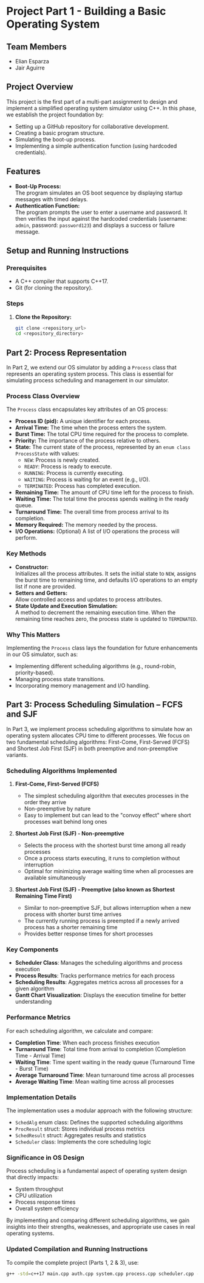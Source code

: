 # Project Part 1 - Building a Basic Operating System

## Team Members
- Elian Esparza
- Jair Aguirre

## Project Overview
This project is the first part of a multi-part assignment to design and implement a simplified operating system simulator using C++. In this phase, we establish the project foundation by:
- Setting up a GitHub repository for collaborative development.
- Creating a basic program structure.
- Simulating the boot-up process.
- Implementing a simple authentication function (using hardcoded credentials).

## Features
- **Boot-Up Process:**  
  The program simulates an OS boot sequence by displaying startup messages with timed delays.
- **Authentication Function:**  
  The program prompts the user to enter a username and password. It then verifies the input against the hardcoded credentials (username: `admin`, password: `password123`) and displays a success or failure message.

## Setup and Running Instructions

### Prerequisites
- A C++ compiler that supports C++17.
- Git (for cloning the repository).

### Steps
1. **Clone the Repository:**
   ```bash
   git clone <repository_url>
   cd <repository_directory>
   
## Part 2: Process Representation

In Part 2, we extend our OS simulator by adding a `Process` class that represents an operating system process. This class is essential for simulating process scheduling and management in our simulator.

### Process Class Overview

The `Process` class encapsulates key attributes of an OS process:
- **Process ID (pid):** A unique identifier for each process.
- **Arrival Time:** The time when the process enters the system.
- **Burst Time:** The total CPU time required for the process to complete.
- **Priority:** The importance of the process relative to others.
- **State:** The current state of the process, represented by an `enum class ProcessState` with values:
  - `NEW`: Process is newly created.
  - `READY`: Process is ready to execute.
  - `RUNNING`: Process is currently executing.
  - `WAITING`: Process is waiting for an event (e.g., I/O).
  - `TERMINATED`: Process has completed execution.
- **Remaining Time:** The amount of CPU time left for the process to finish.
- **Waiting Time:** The total time the process spends waiting in the ready queue.
- **Turnaround Time:** The overall time from process arrival to its completion.
- **Memory Required:** The memory needed by the process.
- **I/O Operations:** (Optional) A list of I/O operations the process will perform.

### Key Methods

- **Constructor:**  
  Initializes all the process attributes. It sets the initial state to `NEW`, assigns the burst time to remaining time, and defaults I/O operations to an empty list if none are provided.
- **Setters and Getters:**  
  Allow controlled access and updates to process attributes.
- **State Update and Execution Simulation:**  
  A method to decrement the remaining execution time. When the remaining time reaches zero, the process state is updated to `TERMINATED`.

### Why This Matters

Implementing the `Process` class lays the foundation for future enhancements in our OS simulator, such as:
- Implementing different scheduling algorithms (e.g., round-robin, priority-based).
- Managing process state transitions.
- Incorporating memory management and I/O handling.

## Part 3: Process Scheduling Simulation – FCFS and SJF

In Part 3, we implement process scheduling algorithms to simulate how an operating system allocates CPU time to different processes. We focus on two fundamental scheduling algorithms: First-Come, First-Served (FCFS) and Shortest Job First (SJF) in both preemptive and non-preemptive variants.

### Scheduling Algorithms Implemented

1. **First-Come, First-Served (FCFS)**
   - The simplest scheduling algorithm that executes processes in the order they arrive
   - Non-preemptive by nature
   - Easy to implement but can lead to the "convoy effect" where short processes wait behind long ones

2. **Shortest Job First (SJF) - Non-preemptive**
   - Selects the process with the shortest burst time among all ready processes
   - Once a process starts executing, it runs to completion without interruption
   - Optimal for minimizing average waiting time when all processes are available simultaneously

3. **Shortest Job First (SJF) - Preemptive (also known as Shortest Remaining Time First)**
   - Similar to non-preemptive SJF, but allows interruption when a new process with shorter burst time arrives
   - The currently running process is preempted if a newly arrived process has a shorter remaining time
   - Provides better response times for short processes

### Key Components

- **Scheduler Class**: Manages the scheduling algorithms and process execution
- **Process Results**: Tracks performance metrics for each process
- **Scheduling Results**: Aggregates metrics across all processes for a given algorithm
- **Gantt Chart Visualization**: Displays the execution timeline for better understanding

### Performance Metrics

For each scheduling algorithm, we calculate and compare:
- **Completion Time**: When each process finishes execution
- **Turnaround Time**: Total time from arrival to completion (Completion Time - Arrival Time)
- **Waiting Time**: Time spent waiting in the ready queue (Turnaround Time - Burst Time)
- **Average Turnaround Time**: Mean turnaround time across all processes
- **Average Waiting Time**: Mean waiting time across all processes

### Implementation Details

The implementation uses a modular approach with the following structure:
- `SchedAlg` enum class: Defines the supported scheduling algorithms
- `ProcResult` struct: Stores individual process metrics
- `SchedResult` struct: Aggregates results and statistics
- `Scheduler` class: Implements the core scheduling logic

### Significance in OS Design

Process scheduling is a fundamental aspect of operating system design that directly impacts:
- System throughput
- CPU utilization
- Process response times
- Overall system efficiency

By implementing and comparing different scheduling algorithms, we gain insights into their strengths, weaknesses, and appropriate use cases in real operating systems.

### Updated Compilation and Running Instructions

To compile the complete project (Parts 1, 2 & 3), use:
```bash
g++ -std=c++17 main.cpp auth.cpp system.cpp process.cpp scheduler.cpp -o os_simulator
